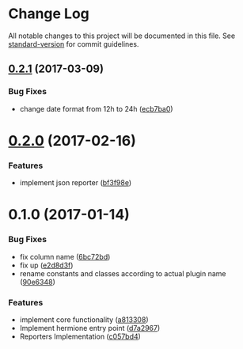 # Change Log

All notable changes to this project will be documented in this file. See [standard-version](https://github.com/conventional-changelog/standard-version) for commit guidelines.

<a name="0.2.1"></a>
## [0.2.1](https://github.com/gemini-testing/stat-reporter/compare/v0.2.0...v0.2.1) (2017-03-09)


### Bug Fixes

* change date format from 12h to 24h ([ecb7ba0](https://github.com/gemini-testing/stat-reporter/commit/ecb7ba0))



<a name="0.2.0"></a>
# [0.2.0](https://github.com/gemini-testing/stat-reporter/compare/v0.1.0...v0.2.0) (2017-02-16)


### Features

* implement json reporter ([bf3f98e](https://github.com/gemini-testing/stat-reporter/commit/bf3f98e))



<a name="0.1.0"></a>
# 0.1.0 (2017-01-14)


### Bug Fixes

* fix column name ([6bc72bd](https://github.com/gemini-testing/stat-reporter/commit/6bc72bd))
* fix up ([e2d8d3f](https://github.com/gemini-testing/stat-reporter/commit/e2d8d3f))
* rename constants and classes according to actual plugin name ([90e6348](https://github.com/gemini-testing/stat-reporter/commit/90e6348))


### Features

* implement core functionality ([a813308](https://github.com/gemini-testing/stat-reporter/commit/a813308))
* Implement hermione entry point ([d7a2967](https://github.com/gemini-testing/stat-reporter/commit/d7a2967))
* Reporters Implementation ([c057bd4](https://github.com/gemini-testing/stat-reporter/commit/c057bd4))
